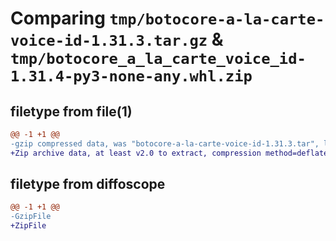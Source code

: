 # Comparing `tmp/botocore-a-la-carte-voice-id-1.31.3.tar.gz` & `tmp/botocore_a_la_carte_voice_id-1.31.4-py3-none-any.whl.zip`

## filetype from file(1)

```diff
@@ -1 +1 @@
-gzip compressed data, was "botocore-a-la-carte-voice-id-1.31.3.tar", last modified: Fri Jul 14 01:46:43 2023, max compression
+Zip archive data, at least v2.0 to extract, compression method=deflate
```

## filetype from diffoscope

```diff
@@ -1 +1 @@
-GzipFile
+ZipFile
```

